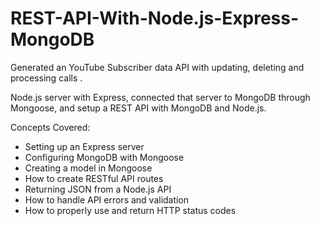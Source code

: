 # REST-API-With-Node.js-Express-MongoDB
Generated an YouTube Subscriber data API with updating, deleting and processing calls .


Node.js server with Express,
connected that server to MongoDB through Mongoose, and  setup a REST API with MongoDB and Node.js. 


Concepts Covered:

- Setting up an Express server
- Configuring MongoDB with Mongoose
- Creating a model in Mongoose
- How to create RESTful API routes
- Returning JSON from a Node.js API
- How to handle API errors and validation
- How to properly use and return HTTP status codes
